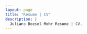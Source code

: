 ```yaml
---
layout: page
title: "Resume | CV"
description: |
  Juliano Boesel Mohr Resume | CV.
---
```


<object style="margin-top: 25px; height: 600px; width: 100%;" data="juliano-boesel-mohr-resume-cv.pdf" />
